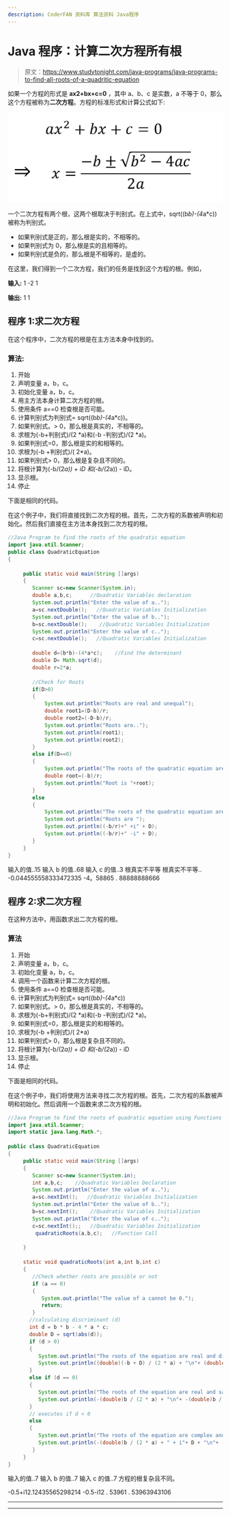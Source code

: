 ```yaml
---
description: CoderFAN 资料库 算法资料 Java程序
---
```


# Java 程序：计算二次方程所有根

> 原文：<https://www.studytonight.com/java-programs/java-programs-to-find-all-roots-of-a-quadritic-equation>

如果一个方程的形式是 **ax2+bx+c=0** ，其中 a、b、c 是实数，a 不等于 0，那么这个方程被称为**二次方程**。方程的标准形式和计算公式如下:

![](img/9357f82ac2cf8755989163db4eb5633a.png)

一个二次方程有两个根，这两个根取决于判别式。在上式中，sqrt((b*b)-(4*a*c))被称为判别式。

*   如果判别式是正的，那么根是实的，不相等的。
*   如果判别式为 0，那么根是实的且相等的。
*   如果判别式是负的，那么根是不相等的，是虚的。

在这里，我们得到一个二次方程，我们的任务是找到这个方程的根。例如，

**输入:** 1 -2 1

**输出:** 1 1

## 程序 1:求二次方程

在这个程序中，二次方程的根是在主方法本身中找到的。

### 算法:

1.  开始
2.  声明变量 a，b，c。
3.  初始化变量 a，b，c。
4.  用主方法本身计算二次方程的根。
5.  使用条件 a==0 检查根是否可能。
6.  计算判别式为判别式= sqrt((b*b)-(4*a*c))。
7.  如果判别式。> 0，那么根是真实的，不相等的。
8.  求根为(-b+判别式)/(2 *a)和(-b -判别式)/(2 *a)。
9.  如果判别式=0，那么根是实的和相等的。
10.  求根为(-b +判别式)/( 2*a)。
11.  如果判别式> 0，那么根是复杂且不同的。
12.  将根计算为(-b/(2*a)) + iD 和(-b/(2*a)) - iD。
13.  显示根。
14.  停止

下面是相同的代码。

在这个例子中，我们将直接找到二次方程的根。首先，二次方程的系数被声明和初始化。然后我们直接在主方法本身找到二次方程的根。

```java
//Java Program to find the roots of the quadratic equation
import java.util.Scanner;
public class QuadraticEquation
{

     public static void main(String []args)
     {
        Scanner sc=new Scanner(System.in);
        double a,b,c;      //Quadratic Variables declaration
        System.out.println("Enter the value of a..");
        a=sc.nextDouble();   //Quadratic Variables Initialization
        System.out.println("Enter the value of b..");
        b=sc.nextDouble();    //Quadratic Variables Initialization
        System.out.println("Enter the value of c..");
        c=sc.nextDouble();   //Quadratic Variables Initialization

        double d=(b*b)-(4*a*c);    //Find the determinant
        double D= Math.sqrt(d);
        double r=2*a;

        //Check for Roots
        if(D>0)
        {
            System.out.println("Roots are real and unequal");
            double root1=(D-b)/r;
            double root2=(-D-b)/r;
            System.out.println("Roots are..");
            System.out.println(root1);
            System.out.println(root2);
        }
        else if(D==0)
        {
            System.out.println("The roots of the quadratic equation are real and equal.");
            double root=(-b)/r;
            System.out.println("Root is "+root);
        }
        else
        {
            System.out.println("The roots of the quadratic equation are complex and different");
            System.out.println("Roots are ");
            System.out.println((-b/r)+" +i" + D);
            System.out.println((-b/r)+" -i" + D);
        }
     }
}
```

输入的值..15
输入 b 的值..68
输入 c 的值..3
根真实不平等
根真实不平等..
-0.044555558333472335
-4。58865 . 88888888666

## 程序 2:求二次方程

在这种方法中，用函数求出二次方程的根。

### 算法

1.  开始
2.  声明变量 a，b，c。
3.  初始化变量 a，b，c。
4.  调用一个函数来计算二次方程的根。
5.  使用条件 a==0 检查根是否可能。
6.  计算判别式为判别式= sqrt((b*b)-(4*a*c))
7.  如果判别式。> 0，那么根是真实的，不相等的。
8.  求根为(-b+判别式)/(2 *a)和(-b -判别式)/(2 *a)。
9.  如果判别式=0，那么根是实的和相等的。
10.  求根为(-b +判别式)/( 2*a)
11.  如果判别式> 0，那么根是复杂且不同的。
12.  将根计算为(-b/(2*a)) + iD 和(-b/(2*a)) - iD
13.  显示根。
14.  停止

下面是相同的代码。

在这个例子中，我们将使用方法来寻找二次方程的根。首先，二次方程的系数被声明和初始化。然后调用一个函数来求二次方程的根。

```java
//Java Program to find the roots of quadratic equation using Functions
import java.util.Scanner;
import static java.lang.Math.*;

public class QuadraticEquation
{
     public static void main(String []args)
     {
        Scanner sc=new Scanner(System.in);
        int a,b,c;    //Quadratic Variables Declaration
        System.out.println("Enter the value of a..");
        a=sc.nextInt();   //Quadratic Variables Initialization
        System.out.println("Enter the value of b..");
        b=sc.nextInt();    //Quadratic Variables Initialization
        System.out.println("Enter the value of c..");
        c=sc.nextInt();;   //Quadratic Variables Initialization
         quadraticRoots(a,b,c);   //Function Call

     }

     static void quadraticRoots(int a,int b,int c)
     {
        //Check whether roots are possible or not
        if (a == 0)   
        {  
           System.out.println("The value of a cannot be 0.");  
           return;  
        }  
       //calculating discriminant (d)  
       int d = b * b - 4 * a * c;  
       double D = sqrt(abs(d));  
       if (d > 0)   
       {  
          System.out.println("The roots of the equation are real and different. \n");  
          System.out.println((double)(-b + D) / (2 * a) + "\n"+ (double)(-b - D) / (2 * a));  
       }  
       else if (d == 0)   
       {  
          System.out.println("The roots of the equation are real and same. \n");  
          System.out.println(-(double)b / (2 * a) + "\n"+ -(double)b / (2 * a));  
       }  
       // executes if d < 0  
       else   
       {  
          System.out.println("The roots of the equation are complex and different. \n");  
          System.out.println(-(double)b / (2 * a) + " + i"+ D + "\n"+ -(double)b / (2 * a)+ " - i" + D);  
        }   
     }
}
```

输入的值..7
输入 b 的值..7
输入 c 的值..7
方程的根复杂且不同。

-0.5+i12.12435565298214
-0.5-i12 . 53961 . 53963943106

* * *

* * *